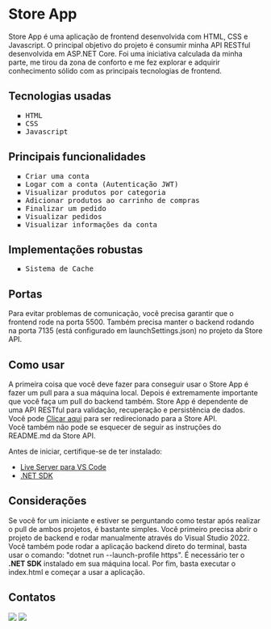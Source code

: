 <h1>Store App</h1>

<p>Store App é uma aplicação de frontend desenvolvida com HTML, CSS e Javascript.
O principal objetivo do projeto é consumir minha API RESTful desenvolvida em ASP.NET Core. Foi
uma iniciativa calculada da minha parte, me tirou da zona de conforto e me fez explorar e adquirir
conhecimento sólido com as principais tecnologias de frontend.</p>

<h2>Tecnologias usadas</h2>
<pre>
  ▪️ HTML
  ▪️ CSS
  ▪️ Javascript
</pre>

<h2>Principais funcionalidades</h2>
<pre>
  ▪️ Criar uma conta
  ▪️ Logar com a conta (Autenticação JWT)
  ▪️ Visualizar produtos por categoria
  ▪️ Adicionar produtos ao carrinho de compras
  ▪️ Finalizar um pedido
  ▪️ Visualizar pedidos
  ▪️ Visualizar informações da conta
</pre>

<h2>Implementações robustas</h2>
<pre>
  ▪️ Sistema de Cache
</pre>

<h2>Portas</h2>
<p>Para evitar problemas de comunicação, você precisa garantir que o frontend rode na porta 5500. Também precisa
manter o backend rodando na porta 7135 (está configurado em launchSettings.json) no projeto da Store API.</p>

<h2>Como usar</h2>
<p>A primeira coisa que você deve fazer para conseguir usar o Store App é fazer um pull para a sua máquina local.
Depois é extremamente importante que você faça um pull do backend também. Store App é dependente de uma API RESTful para
validação, recuperação e persistência de dados. Você pode <a href='https://github.com/dglslvsbr/api-dotnet-store' target='_blank'>Clicar aqui</a>
para ser redirecionado para a Store API. <br> Você também não pode se esquecer de seguir as instruções do README.md da Store API.</p>

<p>Antes de iniciar, certifique-se de ter instalado:</p>
<ul>
  <li><a href="https://marketplace.visualstudio.com/items?itemName=ritwickdey.LiveServer" target="_blank">Live Server para VS Code</a></li>
  <li><a href="https://dotnet.microsoft.com/en-us/download" target="_blank">.NET SDK</a></li>
</ul>

<h2>Considerações</h2>
<p>Se você for um iniciante e estiver se perguntando como testar após realizar o pull de ambos projetos,
é bastante simples. Você primeiro precisa abrir o projeto de backend e rodar manualmente através do Visual
Studio 2022. Você também pode rodar a aplicação backend direto do terminal, basta usar o comando:
"dotnet run --launch-profile https". É necessário ter o <strong>.NET SDK</strong> instalado em sua máquina local.
Por fim, basta executar o index.html e começar a usar a aplicação.</p>

<h2>Contatos</h2>
<a href='https://www.instagram.com/dglslvsbr' target='_blank'><img src='https://img.shields.io/badge/Instagram-%23E4405F.svg?style=for-the-badge&logo=Instagram&logoColor=white'></a>
<a href='https://www.linkedin.com/in/dglslvsbr' target='_blank'><img src='https://img.shields.io/badge/linkedin-%230077B5.svg?style=for-the-badge&logo=linkedin&logoColor=white'></a>
